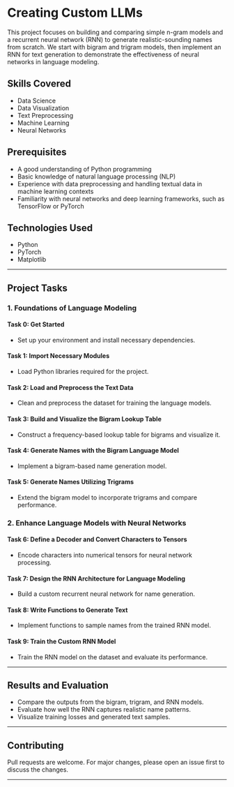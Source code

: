 # Creating Custom LLMs

This project focuses on building and comparing simple n-gram models and a recurrent neural network (RNN) to generate realistic-sounding names from scratch. We start with bigram and trigram models, then implement an RNN for text generation to demonstrate the effectiveness of neural networks in language modeling.

## Skills Covered
- Data Science
- Data Visualization
- Text Preprocessing
- Machine Learning
- Neural Networks

## Prerequisites
- A good understanding of Python programming
- Basic knowledge of natural language processing (NLP)
- Experience with data preprocessing and handling textual data in machine learning contexts
- Familiarity with neural networks and deep learning frameworks, such as TensorFlow or PyTorch

## Technologies Used
- Python
- PyTorch
- Matplotlib

---

## Project Tasks
### 1. Foundations of Language Modeling
#### Task 0: Get Started
- Set up your environment and install necessary dependencies.

#### Task 1: Import Necessary Modules
- Load Python libraries required for the project.

#### Task 2: Load and Preprocess the Text Data
- Clean and preprocess the dataset for training the language models.

#### Task 3: Build and Visualize the Bigram Lookup Table
- Construct a frequency-based lookup table for bigrams and visualize it.

#### Task 4: Generate Names with the Bigram Language Model
- Implement a bigram-based name generation model.

#### Task 5: Generate Names Utilizing Trigrams
- Extend the bigram model to incorporate trigrams and compare performance.

### 2. Enhance Language Models with Neural Networks
#### Task 6: Define a Decoder and Convert Characters to Tensors
- Encode characters into numerical tensors for neural network processing.

#### Task 7: Design the RNN Architecture for Language Modeling
- Build a custom recurrent neural network for name generation.

#### Task 8: Write Functions to Generate Text
- Implement functions to sample names from the trained RNN model.

#### Task 9: Train the Custom RNN Model
- Train the RNN model on the dataset and evaluate its performance.

---

## Results and Evaluation
- Compare the outputs from the bigram, trigram, and RNN models.
- Evaluate how well the RNN captures realistic name patterns.
- Visualize training losses and generated text samples.

---

## Contributing
Pull requests are welcome. For major changes, please open an issue first to discuss the changes.

---

